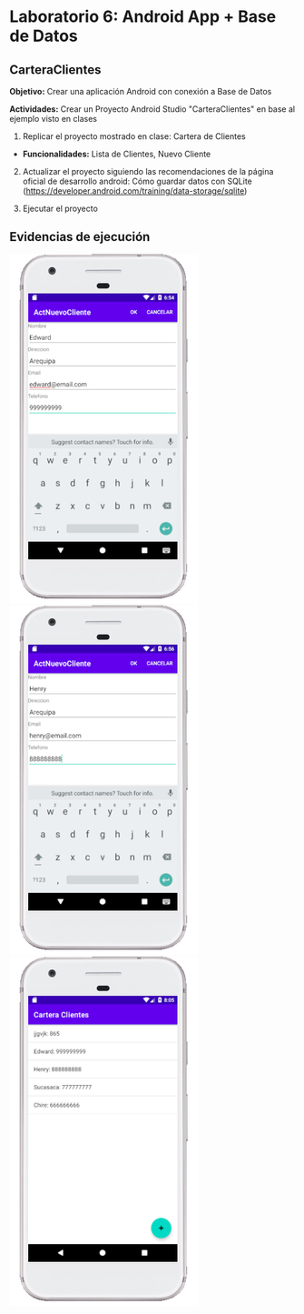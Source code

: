 # Laboratorio 6: Android App + Base de Datos
## CarteraClientes

**Objetivo:** Crear una aplicación Android con conexión a Base de Datos


**Actividades:** Crear un Proyecto Android Studio "CarteraClientes" en base al ejemplo visto en clases

1. Replicar el proyecto mostrado en clase: Cartera de Clientes

  - **Funcionalidades:** Lista de Clientes, Nuevo Cliente

2. Actualizar el proyecto siguiendo las recomendaciones de la página oficial de desarrollo android: Cómo guardar datos con SQLite (https://developer.android.com/training/data-storage/sqlite)
 
2. Ejecutar el proyecto

## Evidencias de ejecución

![Ingresar contacto 1](Evidenciasdeejecucion-prints/1.png)
![Ingresar contacto 2](Evidenciasdeejecucion-prints/2.png)
![Lista de clientes](Evidenciasdeejecucion-prints/carteraclientes.png)
